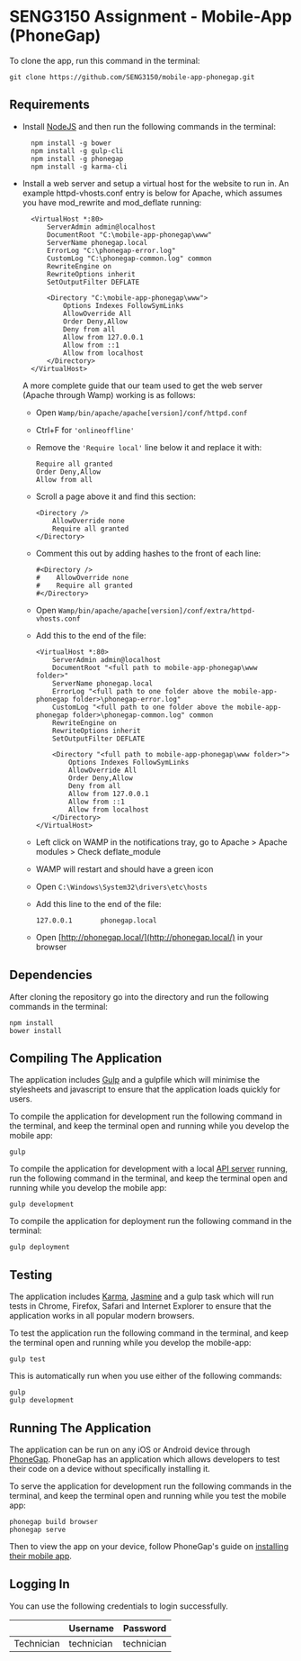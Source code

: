 # SENG3150 Assignment - Mobile-App (PhoneGap)

To clone the app, run this command in the terminal:

	git clone https://github.com/SENG3150/mobile-app-phonegap.git

## Requirements
* Install [NodeJS](https://nodejs.org/en/) and then run the following commands in the terminal:

		npm install -g bower
		npm install -g gulp-cli
		npm install -g phonegap
		npm install -g karma-cli

* Install a web server and setup a virtual host for the website to run in. An example httpd-vhosts.conf entry is below for Apache, which assumes you have mod_rewrite and mod_deflate running:

		<VirtualHost *:80>
	        ServerAdmin admin@localhost
	        DocumentRoot "C:\mobile-app-phonegap\www"
	        ServerName phonegap.local
	        ErrorLog "C:\phonegap-error.log"
	        CustomLog "C:\phonegap-common.log" common     
	        RewriteEngine on
	        RewriteOptions inherit
	        SetOutputFilter DEFLATE
	        
	        <Directory "C:\mobile-app-phonegap\www">
	            Options Indexes FollowSymLinks
	            AllowOverride All
	            Order Deny,Allow
	            Deny from all
	            Allow from 127.0.0.1
	            Allow from ::1
	            Allow from localhost
	        </Directory>
	    </VirtualHost>
    
    A more complete guide that our team used to get the web server (Apache through Wamp) working is as follows:
    
    - Open ```Wamp/bin/apache/apache[version]/conf/httpd.conf```
    - Ctrl+F for ```'onlineoffline'```
    - Remove the ```'Require local'``` line below it and replace it with:
    
        ```
        Require all granted
        Order Deny,Allow
        Allow from all
        ```
	        
    - Scroll a page above it and find this section:
    
        ```
        <Directory />
            AllowOverride none
            Require all granted
        </Directory>
        ```
	        
    - Comment this out by adding hashes to the front of each line:
    
        ```
        #<Directory />
        #    AllowOverride none
        #    Require all granted
        #</Directory>
        ```
    
    - Open ```Wamp/bin/apache/apache[version]/conf/extra/httpd-vhosts.conf```
    - Add this to the end of the file:
    
        ```
        <VirtualHost *:80>
            ServerAdmin admin@localhost
            DocumentRoot "<full path to mobile-app-phonegap\www folder>"
            ServerName phonegap.local
            ErrorLog "<full path to one folder above the mobile-app-phonegap folder>\phonegap-error.log"
            CustomLog "<full path to one folder above the mobile-app-phonegap folder>\phonegap-common.log" common
            RewriteEngine on
            RewriteOptions inherit
            SetOutputFilter DEFLATE
            
            <Directory "<full path to mobile-app-phonegap\www folder>">
                Options Indexes FollowSymLinks
                AllowOverride All
                Order Deny,Allow
                Deny from all
                Allow from 127.0.0.1
                Allow from ::1
                Allow from localhost
            </Directory>
        </VirtualHost>
        ```
    
    - Left click on WAMP in the notifications tray, go to Apache > Apache modules > Check deflate_module
    - WAMP will restart and should have a green icon
    - Open ```C:\Windows\System32\drivers\etc\hosts```
    - Add this line to the end of the file:
        
        ```
        127.0.0.1       phonegap.local
        ```
    
    - Open [http://phonegap.local/](http://phonegap.local/) in your browser

## Dependencies
After cloning the repository go into the directory and run the following commands in the terminal:
	
	npm install
	bower install
	
## Compiling The Application
The application includes [Gulp](http://gulpjs.com) and a gulpfile which will minimise the stylesheets and javascript to ensure that the application loads quickly for users.

To compile the application for development run the following command in the terminal, and keep the terminal open and running while you develop the mobile app:

	gulp

To compile the application for development with a local [API server](https://github.com/SENG3150/server) running, run the following command in the terminal, and keep the terminal open and running while you develop the mobile app:

	gulp development

To compile the application for deployment run the following command in the terminal:

	gulp deployment
	
## Testing
The application includes [Karma](https://karma-runner.github.io/1.0/index.html), [Jasmine](https://jasmine.github.io/) and a gulp task which will run tests in Chrome, Firefox, Safari and Internet Explorer to ensure that the application works in all popular modern browsers.

To test the application run the following command in the terminal, and keep the terminal open and running while you develop the mobile-app:

	gulp test
	
This is automatically run when you use either of the following commands:

	gulp
	gulp development
	
## Running The Application
The application can be run on any iOS or Android device through [PhoneGap](http://www.phonegap.com/). PhoneGap has an application which allows developers to test their code on a device without specifically installing it.

To serve the application for development run the following commands in the terminal, and keep the terminal open and running while you test the mobile app:

	phonegap build browser
	phonegap serve

Then to view the app on your device, follow PhoneGap's guide on [installing their mobile app](http://docs.phonegap.com/getting-started/2-install-mobile-app/).

## Logging In
You can use the following credentials to login successfully.

|                   | Username   | Password   |
|-------------------|------------|------------|
| Technician        | technician | technician |